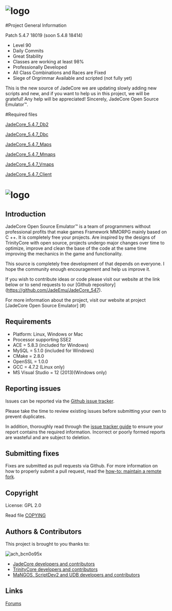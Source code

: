 # ![logo](http://image.prntscr.com/image/fad4a61aad304cb8aef28783c8a37640.png)

#Project General Information

Patch 5.4.7 18019 (soon 5.4.8 18414)

- Level 90
- Daily Commits
- Great Stability
- Classes are working at least 98%
- Professionally Developed
- All Class Combinations and Races are Fixed
- Siege of Orgrimmar Available and scripted (not fully yet)

This is the new source of JadeCore we are updating slowly adding new scripts and new, and if you want to help us in this project, we will be grateful! Any help will be appreciated! Sincerely, JadeCore Open Source Emulator™.

#Required files

[JadeCore_5.4.7_Db2](https://mega.nz/#!jAdRjbyC!fMjTC7aION4xGorYYWdzzXxfIkZ5AdnSKQb0nWxzCZk)

[JadeCore_5.4.7_Dbc](https://mega.nz/#!jVVFjbRa!A6-TIE9SPle8p1tVRa2B5wkoWMwK3XTuOQFa-p8-u0s)

[JadeCore_5.4.7_Maps](https://mega.nz/#!rNlFVbxa!jSkEcbqurSOfsVI200IBK936NTys0rsddfaH1RnK-TI)

[JadeCore_5.4.7_Mmaps](https://mega.nz/#!fF0UFLzY!G-ROA6Iv_CG5YkGZti4IABiRAnPJptWflpUQQcZqggg)

[JadeCore_5.4.7_Vmaps](https://mega.nz/#!nI812DjD!7k8SZs2528fX-YlYt7RpcKsErV-uX22lGXLU4zBSLV0)

[JadeCore_5.4.7_Client](https://mega.nz/#!2UF3xLrS!6R9zAlXkKE2ekBf7ZdnN_pQBnOxK5pyG3LNPEXT-0mU)


# ![logo](http://image.prntscr.com/image/5204070d9fe44cf2b2960cd66940922a.png)


## Introduction

JadeCore Open Source Emulator™ is a team of programmers without professional profits that make games Framework MMORPG mainly based on C ++. It is completely free your projects. Are inspired by the designs of TrinityCore with open source, projects undergo major changes over time to optimize, improve and clean the base of the code at the same time improving the mechanics in the game and functionality.

This source is completely free development of that depends on everyone. I hope the community enough encouragement and help us improve it.

If you wish to contribute ideas or code please visit our website at the link below or to send requests to our [Github repository] (https://github.com/JadeEmu/JadeCore_547).

For more information about the project, visit our website at project [JadeCore Open Source Emulator] (#)


## Requirements

+ Platform: Linux, Windows or Mac
+ Processor supporting SSE2 
+ ACE = 5.8.3 (included for Windows) 
+ MySQL = 5.1.0 (included for Windows)
+ CMake = 2.8.0 
+ OpenSSL = 1.0.0 
+ GCC = 4.7.2 (Linux only) 
+ MS Visual Studio = 12 (2013)(Windows only)


## Reporting issues

Issues can be reported via the [Github issue tracker](#).

Please take the time to review existing issues before submitting your own to
prevent duplicates.

In addition, thoroughly read through the [issue tracker guide](#) to ensure
your report contains the required information. Incorrect or poorly formed
reports are wasteful and are subject to deletion.


## Submitting fixes

Fixes are submitted as pull requests via Github. For more information on how to
properly submit a pull request, read the [how-to: maintain a remote fork](#).


## Copyright

License: GPL 2.0

Read file [COPYING](#)


## Authors &amp; Contributors

This project is brought to you thanks to:

![ach_bcn0o95x](https://cloud.githubusercontent.com/assets/812439/18851130/34762a76-8443-11e6-8b96-e72766ee6fd8.jpg)

- [JadeCore developers and contributors](https://github.com/JadeEmu/JadeCore_547/graphs/contributors)
- [TrinityCore developers and contributors](https://github.com/TrinityCore/TrinityCore/blob/3.3.5/THANKS)
- [MaNGOS, ScriptDev2 and UDB developers and contributors](https://github.com/cmangos/mangos-wotlk/blob/master/AUTHORS.md)


## Links

[Forums](#)
